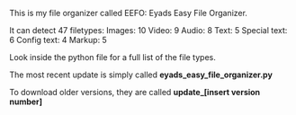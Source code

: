 This is my file organizer called EEFO: Eyads Easy File Organizer.

It can detect 47 filetypes:
Images: 10
Video: 9
Audio: 8
Text: 5
Special text: 6
Config text: 4
Markup: 5

Look inside the python file for a full list of the file types.



The most recent update is simply called **eyads_easy_file_organizer.py**

To download older versions, they are called **update_[insert version number]**
